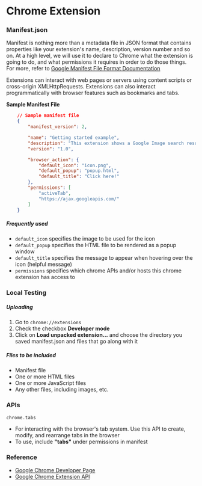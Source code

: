 # Chrome Extension

### Manifest.json
Manifest is nothing more than a metadata file in JSON format that contains properties like your extension's name, description, version number and so on. At a high level, we will use it to declare to Chrome what the extension is going to do, and what permissions it requires in order to do those things. For more, refer to [Google Manifest File Format Documentation](https://developer.chrome.com/extensions/manifest)

Extensions can interact with web pages or servers using content scripts or cross-origin XMLHttpRequests. Extensions can also interact programmatically with browser features such as bookmarks and tabs.

**Sample Manifest File**
```JSON
	// Sample manifest file
	{
		"manifest_version": 2,

		"name": "Getting started example",
		"description": "This extension shows a Google Image search result for the current page",
		"version": "1.0",

		"browser_action": {
			"default_icon": "icon.png",
			"default_popup": "popup.html",
			"default_title": "Click here!"
		},
		"permissions": [
			"activeTab",
			"https://ajax.googleapis.com/"
		]
	}
```

##### Frequently used
- `default_icon` specifies the image to be used for the icon
- `default_popup` specifies the HTML file to be rendered as a popup window
- `default_title` specifies the message to appear when hovering over the icon (helpful message)
- `permissions` specifies which chrome APIs and/or hosts this chrome extension has access to

### Local Testing

##### Uploading
1. Go to `chrome://extensions`
2. Check the checkbox **Developer mode**
3. Click on **Load unpacked extension...** and choose the directory you saved manifest.json and files that go along with it

##### Files to be included
- Manifest file
- One or more HTML files
- One or more JavaScript files
- Any other files, including images, etc.

### APIs

`chrome.tabs`
- For interacting with the browser's tab system. Use this API to create, modify, and rearrange tabs in the browser
- To use, include **"tabs"** under permissions in manifest

### Reference
- [Google Chrome Developer Page](https://developer.chrome.com/extensions/getstarted)
- [Google Chrome Extension API](https://developer.chrome.com/extensions/api_index)
